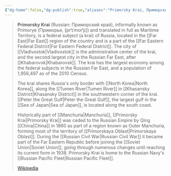 ```yaml
---
{"dg-home":false,"dg-publish":true,"aliases":"Primorsky Krai, Приморский край, Primorye, Приморье, Maritime Territory","locations":null,"tag":null,"date":null,"location":[45.0819456,134.726645],"title":"Primorsky Krai, Far Eastern Federal District, Russia","permalink":"/maps/primorsky-krai-far-eastern-federal-district-russia/","dgHomeLink":true,"dgPassFrontmatter":true}
---
```


> **Primorsky Krai** (Russian: Приморский край), informally known as Primorye (Приморье, [prʲɪˈmorʲjɪ]) and translated in full as Maritime Territory, is a federal subject (a krai) of Russia, located in the [[Far East|Far East]] region of the country and is a part of the [[Far Eastern Federal District|Far Eastern Federal District]]. The city of [[Vladivostok|Vladivostok]] is the administrative center of the krai, and the second largest city in the Russian Far East, after [[Khabarovsk|Khabarovsk]]. The krai has the largest economy among the federal subjects in the Russian Far East, and a population of 1,956,497 as of the 2010 Census.
>
>
>
> The krai shares Russia's only border with [[North Korea|North Korea]], along the [[Tumen River|Tumen River]] in [[Khasansky District|Khasansky District]] in the southwestern corner of the krai. [[Peter the Great Gulf|Peter the Great Gulf]], the largest gulf in the [[Sea of Japan|Sea of Japan]], is located along the south coast.
>
> Historically part of [[Manchuria|Manchuria]], [[Primorsky Krai|Primorsky Krai]] was ceded to the Russian Empire by Qing [[China|China]] in 1860 as part of a region known as Outer Manchuria, forming most of the territory of [[Primorskaya Oblast|Primorskaya Oblast]]. During the [[Russian Civil War|Russian Civil War]] it became part of the Far Eastern Republic before joining the [[Soviet Union|Soviet Union]], going through numerous changes until reaching its current form in 1938. Primorsky Krai is home to the Russian Navy's [[Russian Pacific Fleet|Russian Pacific Fleet]].
>
> [Wikipedia](https://en.wikipedia.org/wiki/Primorsky%20Krai)
